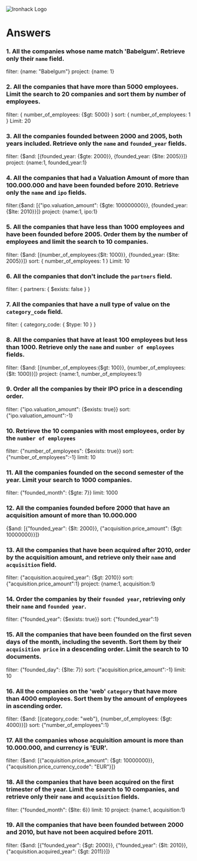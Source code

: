 ![Ironhack Logo](https://i.imgur.com/1QgrNNw.png)

# Answers

### 1. All the companies whose name match 'Babelgum'. Retrieve only their `name` field.

filter: {name: "Babelgum"}
project: {name: 1}

### 2. All the companies that have more than 5000 employees. Limit the search to 20 companies and sort them by **number of employees**.

filter: { number_of_employees: {\$gt: 5000} }
sort: { number_of_employees: 1 }
Limit: 20

### 3. All the companies founded between 2000 and 2005, both years included. Retrieve only the `name` and `founded_year` fields.

filter: {$and: [{founded_year: {$gte: 2000}}, {founded_year: {\$lte: 2005}}]}
project: {name:1, founded_year:1}

### 4. All the companies that had a Valuation Amount of more than 100.000.000 and have been founded before 2010. Retrieve only the `name` and `ipo` fields.

filter:{$and: [{"ipo.valuation_amount": {$gte: 100000000}}, {founded_year: {$lte: 2010}}]}
project: {name:1, ipo:1}

### 5. All the companies that have less than 1000 employees and have been founded before 2005. Order them by the number of employees and limit the search to 10 companies.

filter: {$and: [{number_of_employees:{$lt: 1000}}, {founded_year: {$lte: 2005}}]}
sort: { number_of_employees: 1 }
Limit: 10

### 6. All the companies that don't include the `partners` field.

filter: { partners: { $exists: false } }

### 7. All the companies that have a null type of value on the `category_code` field.

filter: { category_code: { $type: 10 } }

### 8. All the companies that have at least 100 employees but less than 1000. Retrieve only the `name` and `number of employees` fields.

filter: {$and: [{number_of_employees:{$gt: 100}}, {number_of_employees: {$lt: 1000}}]}
project: {name:1, number_of_employees:1}

### 9. Order all the companies by their IPO price in a descending order.

filter: {"ipo.valuation_amount": {$exists: true}}
sort: {"ipo.valuation_amount":-1}

### 10. Retrieve the 10 companies with most employees, order by the `number of employees`

filter: {"number_of_employees": {$exists: true}}
sort: {"number_of_employees":-1}
limit: 10

### 11. All the companies founded on the second semester of the year. Limit your search to 1000 companies.

filter: {"founded_month": {$gte: 7}}
limit: 1000

### 12. All the companies founded before 2000 that have an acquisition amount of more than 10.000.000

{$and: [{"founded_year": {$lt: 2000}}, {"acquisition.price_amount": {$gt: 10000000}}]}

### 13. All the companies that have been acquired after 2010, order by the acquisition amount, and retrieve only their `name` and `acquisition` field.

filter: {"acquisition.acquired_year": {$gt: 2010}}
sort: {"acquisition.price_amount":1}
project: {name:1, acquisition:1}

### 14. Order the companies by their `founded year`, retrieving only their `name` and `founded year`.

filter: {"founded_year": {$exists: true}}
sort: {"founded_year":1}

### 15. All the companies that have been founded on the first seven days of the month, including the seventh. Sort them by their `acquisition price` in a descending order. Limit the search to 10 documents.

filter: {"founded_day": {$lte: 7}}
sort: {"acquisition.price_amount":-1}
limit: 10

### 16. All the companies on the 'web' `category` that have more than 4000 employees. Sort them by the amount of employees in ascending order.

filter: {$and: [{category_code: "web"}, {number_of_employees: {$gt: 4000}}]}
sort: {"number_of_employees":1}

### 17. All the companies whose acquisition amount is more than 10.000.000, and currency is 'EUR'.

filter: {$and: [{"acquisition.price_amount": {$gt: 10000000}}, {"acquisition.price_currency_code": "EUR"}]}

### 18. All the companies that have been acquired on the first trimester of the year. Limit the search to 10 companies, and retrieve only their `name` and `acquisition` fields.

filter: {"founded_month": {$lte: 6}}
limit: 10
project: {name:1, acquisition:1}

### 19. All the companies that have been founded between 2000 and 2010, but have not been acquired before 2011.

filter: {$and: [{"founded_year": {$gt: 2000}}, {"founded_year": {$lt: 2010}}, {"acquisition.acquired_year": {$gt: 2011}}]}
